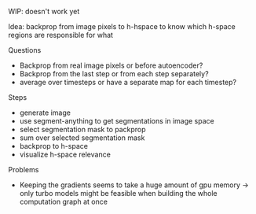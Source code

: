 WIP: doesn't work yet

Idea: backprop from image pixels to h-hspace to know which h-space regions are responsible for what

Questions
* Backprop from real image pixels or before autoencoder?
* Backprop from the last step or from each step separately?
* average over timesteps or have a separate map for each timestep?


Steps
* generate image
* use segment-anything to get segmentations in image space
* select segmentation mask to packprop
* sum over selected segmentation mask
* backprop to h-space
* visualize h-space relevance

Problems
* Keeping the gradients seems to take a huge amount of gpu memory -> only turbo models might be feasible when building the whole computation graph at once
